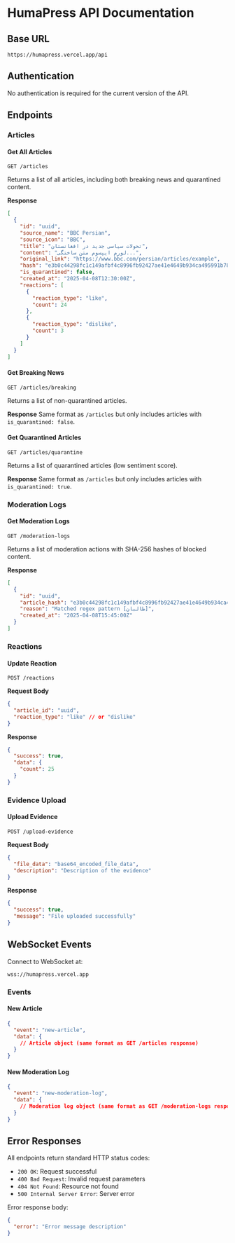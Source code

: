 # HumaPress API Documentation

## Base URL
```
https://humapress.vercel.app/api
```

## Authentication
No authentication is required for the current version of the API.

## Endpoints

### Articles

#### Get All Articles
```
GET /articles
```
Returns a list of all articles, including both breaking news and quarantined content.

**Response**
```json
[
  {
    "id": "uuid",
    "source_name": "BBC Persian",
    "source_icon": "BBC",
    "title": "تحولات سیاسی جدید در افغانستان",
    "content": "لورم ایپسوم متن ساختگی...",
    "original_link": "https://www.bbc.com/persian/articles/example",
    "hash": "e3b0c44298fc1c149afbf4c8996fb92427ae41e4649b934ca495991b7852b855",
    "is_quarantined": false,
    "created_at": "2025-04-08T12:30:00Z",
    "reactions": [
      {
        "reaction_type": "like",
        "count": 24
      },
      {
        "reaction_type": "dislike",
        "count": 3
      }
    ]
  }
]
```

#### Get Breaking News
```
GET /articles/breaking
```
Returns a list of non-quarantined articles.

**Response**
Same format as `/articles` but only includes articles with `is_quarantined: false`.

#### Get Quarantined Articles
```
GET /articles/quarantine
```
Returns a list of quarantined articles (low sentiment score).

**Response**
Same format as `/articles` but only includes articles with `is_quarantined: true`.

### Moderation Logs

#### Get Moderation Logs
```
GET /moderation-logs
```
Returns a list of moderation actions with SHA-256 hashes of blocked content.

**Response**
```json
[
  {
    "id": "uuid",
    "article_hash": "e3b0c44298fc1c149afbf4c8996fb92427ae41e4649b934ca495991b7852b855",
    "reason": "Matched regex pattern [طالبان]",
    "created_at": "2025-04-08T15:45:00Z"
  }
]
```

### Reactions

#### Update Reaction
```
POST /reactions
```

**Request Body**
```json
{
  "article_id": "uuid",
  "reaction_type": "like" // or "dislike"
}
```

**Response**
```json
{
  "success": true,
  "data": {
    "count": 25
  }
}
```

### Evidence Upload

#### Upload Evidence
```
POST /upload-evidence
```

**Request Body**
```json
{
  "file_data": "base64_encoded_file_data",
  "description": "Description of the evidence"
}
```

**Response**
```json
{
  "success": true,
  "message": "File uploaded successfully"
}
```

## WebSocket Events

Connect to WebSocket at:
```
wss://humapress.vercel.app
```

### Events

#### New Article
```json
{
  "event": "new-article",
  "data": {
    // Article object (same format as GET /articles response)
  }
}
```

#### New Moderation Log
```json
{
  "event": "new-moderation-log",
  "data": {
    // Moderation log object (same format as GET /moderation-logs response)
  }
}
```

## Error Responses

All endpoints return standard HTTP status codes:

- `200 OK`: Request successful
- `400 Bad Request`: Invalid request parameters
- `404 Not Found`: Resource not found
- `500 Internal Server Error`: Server error

Error response body:
```json
{
  "error": "Error message description"
}
```
